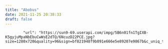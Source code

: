 ```yaml
---
title: "Abobus"
date: 2021-11-25 20:38:33
draft: false
---
```


            "url": "https://sun9-69.userapi.com/impg/5B6n01fn1TgIXB-K5gyjuMpaNbEbuCwWsE2dTQ/6NcuzD22PCE.jpg?size=1280x720&quality=96&sign=bf821948f9b091e666e5e89207e9867b&c_uniq_tag=ZEM6XyzRAimYyEZywpt6VGcNmB7rCJTT5Tqc5nJkvz0&type=album",
